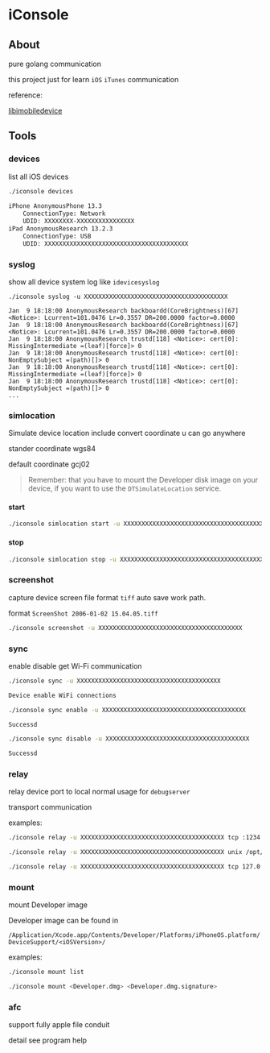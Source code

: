 # iConsole

## About

pure golang communication

this project just for learn `iOS` `iTunes` communication

reference:

[libimobiledevice](https://github.com/libimobiledevice)

## Tools

### devices

list all iOS devices

```bash
./iconsole devices
    
iPhone AnonymousPhone 13.3
    ConnectionType: Network
    UDID: XXXXXXXX-XXXXXXXXXXXXXXXX
iPad AnonymousResearch 13.2.3
    ConnectionType: USB
    UDID: XXXXXXXXXXXXXXXXXXXXXXXXXXXXXXXXXXXXXXXX
```
    
### syslog

show all device system log like `idevicesyslog`

```base
./iconsole syslog -u XXXXXXXXXXXXXXXXXXXXXXXXXXXXXXXXXXXXXXXX

Jan  9 18:18:00 AnonymousResearch backboardd(CoreBrightness)[67] <Notice>: Lcurrent=101.0476 Lr=0.3557 DR=200.0000 factor=0.0000
Jan  9 18:18:00 AnonymousResearch backboardd(CoreBrightness)[67] <Notice>: Lcurrent=101.0476 Lr=0.3557 DR=200.0000 factor=0.0000
Jan  9 18:18:00 AnonymousResearch trustd[118] <Notice>: cert[0]: MissingIntermediate =(leaf)[force]> 0
Jan  9 18:18:00 AnonymousResearch trustd[118] <Notice>: cert[0]: NonEmptySubject =(path)[]> 0
Jan  9 18:18:00 AnonymousResearch trustd[118] <Notice>: cert[0]: MissingIntermediate =(leaf)[force]> 0
Jan  9 18:18:00 AnonymousResearch trustd[118] <Notice>: cert[0]: NonEmptySubject =(path)[]> 0
...
```
    
### simlocation

Simulate device location include convert coordinate u can go anywhere

stander coordinate wgs84

default coordinate gcj02

> Remember: that you have to mount the Developer disk image on your device, if you want to use the `DTSimulateLocation` service.

#### start
```bash
./iconsole simlocation start -u XXXXXXXXXXXXXXXXXXXXXXXXXXXXXXXXXXXXXXXX -lat xx.xxx -lon xx.xxx
```

#### stop
```bash
./iconsole simlocation stop -u XXXXXXXXXXXXXXXXXXXXXXXXXXXXXXXXXXXXXXXX
```

### screenshot

capture device screen file format `tiff` auto save work path. 

format `ScreenShot 2006-01-02 15.04.05.tiff` 

```bash
./iconsole screenshot -u XXXXXXXXXXXXXXXXXXXXXXXXXXXXXXXXXXXXXXXX
```

### sync

enable disable get Wi-Fi communication

```bash
./iconsole sync -u XXXXXXXXXXXXXXXXXXXXXXXXXXXXXXXXXXXXXXXX

Device enable WiFi connections
```

```bash
./iconsole sync enable -u XXXXXXXXXXXXXXXXXXXXXXXXXXXXXXXXXXXXXXXX

Successd
```

```bash
./iconsole sync disable -u XXXXXXXXXXXXXXXXXXXXXXXXXXXXXXXXXXXXXXXX

Successd
```

### relay

relay device port to local normal usage for `debugserver`

transport communication

examples:

```bash
./iconsole relay -u XXXXXXXXXXXXXXXXXXXXXXXXXXXXXXXXXXXXXXXX tcp :1234
```

```bash
./iconsole relay -u XXXXXXXXXXXXXXXXXXXXXXXXXXXXXXXXXXXXXXXX unix /opt/xx
```

```bash
./iconsole relay -u XXXXXXXXXXXXXXXXXXXXXXXXXXXXXXXXXXXXXXXX tcp 127.0.0.1:1234
```

### mount

mount Developer image

Developer image can be found in
 
`/Application/Xcode.app/Contents/Developer/Platforms/iPhoneOS.platform/DeviceSupport/<iOSVersion>/`

examples:

```bash
./iconsole mount list
```

```bash
./iconsole mount <Developer.dmg> <Developer.dmg.signature>
```

### afc

support fully apple file conduit

detail see program help
